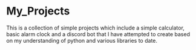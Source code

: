 # My_Projects

This is a collection of simple projects which include a simple calculator, basic alarm clock and a discord bot that I have attempted to create based on my understanding of python and various libraries to date.

